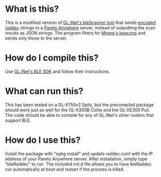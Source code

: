 # What is this?
This is a modified version of [GL.iNet's bleScanner tool](https://github.com/gl-inet/sdk) that sends [encoded raddec](https://github.com/reelyactive/raddec) strings to a [Pareto Anywhere](https://github.com/reelyactive/pareto-anywhere) server, instead of outputting the scan results as JSON strings. The program filters for [Minew's beacons](https://www.minew.com/) and sends only those to the server.

# How do I compile this?
Use [GL.iNet's BLE SDK](https://github.com/gl-inet/gl-ble-sdk) and follow their instructions.

# What can run this?
This has been tested on a GL-X750v2 Spitz, but the precompiled package should work just as well for the GL-X300B Collie and the GL-XE300 Puli. The code should be able to compile for any of GL.iNet's other routers that support BLE.

# How do I use this?
Install the package with "opkg install" and update raddec.conf with the IP address of your Pareto Anywhere server. After installation, simply type "bleRaddec" to run. The included init.d file allows you to have bleRaddec run automatically at boot and restart if the process is killed. 
